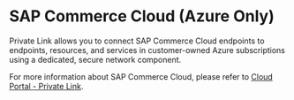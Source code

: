 <!-- loio63c587fc61c442169fb0aefc40084a95 -->

# SAP Commerce Cloud \(Azure Only\)

Private Link allows you to connect SAP Commerce Cloud endpoints to endpoints, resources, and services in customer-owned Azure subscriptions using a dedicated, secure network component.

For more information about SAP Commerce Cloud, please refer to [Cloud Portal - Private Link](https://help.sap.com/docs/SAP_COMMERCE_CLOUD_PUBLIC_CLOUD/0fa6bcf4736c46f78c248512391eb467/1a886330427c42ce8e05cb5d8ecd572a.html).

